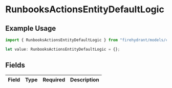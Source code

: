 # RunbooksActionsEntityDefaultLogic

## Example Usage

```typescript
import { RunbooksActionsEntityDefaultLogic } from "firehydrant/models/components";

let value: RunbooksActionsEntityDefaultLogic = {};
```

## Fields

| Field       | Type        | Required    | Description |
| ----------- | ----------- | ----------- | ----------- |